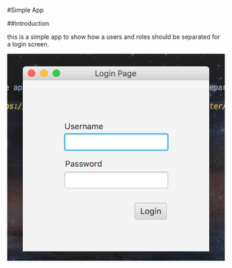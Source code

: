 
#Simple App

##introduction

this is a simple app to show how a users and roles should be separated for a login screen.

![alt text](https://github.com/dfoulkes/SimleJavaFxApp/raw/master/markdown/images/screenshot.png "Logo Title Text 1")
